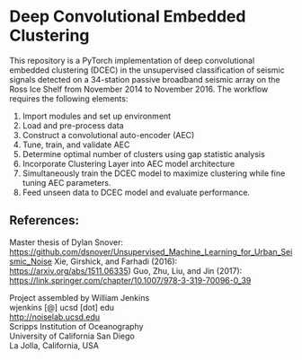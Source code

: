 # Deep Convolutional Embedded Clustering
This repository is a PyTorch implementation of deep convolutional embedded clustering (DCEC) in the unsupervised classification of seismic signals detected on a 34-station passive broadband seismic array on the Ross Ice Shelf from November 2014 to November 2016.  The workflow requires the following elements:
1. Import modules and set up environment
2. Load and pre-process data
3. Construct a convolutional auto-encoder (AEC)
4. Tune, train, and validate AEC
5. Determine optimal number of clusters using gap statistic analysis
6. Incorporate Clustering Layer into AEC model architecture
7. Simultaneously train the DCEC model to maximize clustering while fine tuning AEC parameters.
8. Feed unseen data to DCEC model and evaluate performance.

## References:
Master thesis of Dylan Snover: https://github.com/dsnover/Unsupervised_Machine_Learning_for_Urban_Seismic_Noise
Xie, Girshick, and Farhadi (2016): https://arxiv.org/abs/1511.06335)
Guo, Zhu, Liu, and Jin (2017): https://link.springer.com/chapter/10.1007/978-3-319-70096-0_39

Project assembled by William Jenkins
<br>wjenkins [@] ucsd [dot] edu
<br>http://noiselab.ucsd.edu
<br>Scripps Institution of Oceanography
<br>University of California San Diego
<br>La Jolla, California, USA
